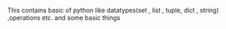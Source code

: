 This contains basic of python like datatypes(set , list , tuple, dict , string)  ,operations etc. and some basic things
